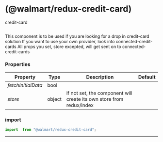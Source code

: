 #  (@walmart/redux-credit-card)

credit-card


## 

This component is to be used if you are looking for a drop in credit-card solution
If you want to use your own provider, look into connected-credit-cards
All props you set, store excepted, will get sent on to connected-credit-cards

### Properties

| Property | Type | Description | Default |
| -------- | ---- | ----------- | ------- |
| *fetchInitialData* | bool |  | 
| *store* | object | if not set, the component will create its own store from redux/index | 

### import

```jsx
import  from "@walmart/redux-credit-card";
```

<hr/>
